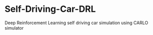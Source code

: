 # Self-Driving-Car-DRL
 Deep Reinforcement Learning self driving car simulation using CARLO simulator
